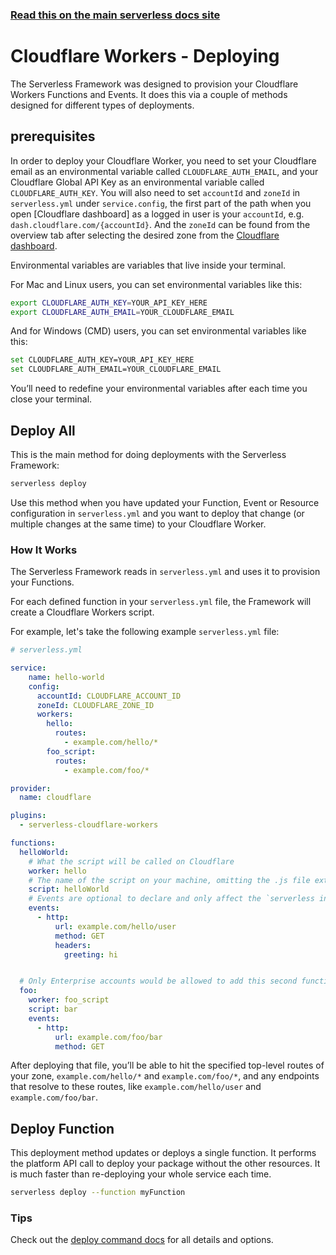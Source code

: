 <!--
title: Serverless Framework - Cloudflare Workers Guide - Deploying
menuText: Deploying
menuOrder: 7
description: How to deploy your Cloudflare Workers functions and their required infrastructure
layout: Doc
-->
 
<!-- DOCS-SITE-LINK:START automatically generated  -->
### [Read this on the main serverless docs site](https://www.serverless.com/framework/docs/providers/cloudflare-workers/guide/deploying)
<!-- DOCS-SITE-LINK:END -->

# Cloudflare Workers - Deploying
The Serverless Framework was designed to provision your Cloudflare Workers Functions and Events. It does this via a couple of methods designed for different types of deployments.
 
## prerequisites
 
In order to deploy your Cloudflare Worker, you need to set your Cloudflare email as an environmental variable called `CLOUDFLARE_AUTH_EMAIL`, and your Cloudflare Global API Key as an environmental variable called `CLOUDFLARE_AUTH_KEY`. You will also need to set `accountId` and `zoneId` in `serverless.yml` under `service.config`, the first part of the path when you open [Cloudflare dashboard] as a logged in user is your `accountId`, e.g. `dash.cloudflare.com/{accountId}`. And the `zoneId` can be found from the overview tab after selecting the desired zone from the [Cloudflare dashboard](https://dash.cloudflare.com/).
 
Environmental variables are variables that live inside your terminal.

For Mac and Linux users, you can set environmental variables like this:

```bash
export CLOUDFLARE_AUTH_KEY=YOUR_API_KEY_HERE
export CLOUDFLARE_AUTH_EMAIL=YOUR_CLOUDFLARE_EMAIL
```

And for Windows (CMD) users, you can set environmental variables like this:

```bash
set CLOUDFLARE_AUTH_KEY=YOUR_API_KEY_HERE
set CLOUDFLARE_AUTH_EMAIL=YOUR_CLOUDFLARE_EMAIL
```

You’ll need to redefine your environmental variables after each time you close your terminal.
 

 
## Deploy All
This is the main method for doing deployments with the Serverless Framework:
 
```bash
serverless deploy
```

Use this method when you have updated your Function, Event or Resource configuration in `serverless.yml` and you want to deploy that change (or multiple changes at the same time) to your Cloudflare Worker.
 
### How It Works
The Serverless Framework reads in `serverless.yml` and uses it to provision your Functions.
 
For each defined function in your `serverless.yml` file, the Framework will create a Cloudflare Workers script.
 
For example, let's take the following example `serverless.yml` file:
 
```yml
# serverless.yml

service:
    name: hello-world
    config:
      accountId: CLOUDFLARE_ACCOUNT_ID 
      zoneId: CLOUDFLARE_ZONE_ID 
      workers:
        hello:
          routes:
            - example.com/hello/*
        foo_script:
          routes:
            - example.com/foo/*

provider:
  name: cloudflare

plugins:
  - serverless-cloudflare-workers

functions:
  helloWorld:
    # What the script will be called on Cloudflare
    worker: hello
    # The name of the script on your machine, omitting the .js file extension
    script: helloWorld
    # Events are optional to declare and only affect the `serverless invoke` command
    events:
      - http:
          url: example.com/hello/user
          method: GET
          headers:
            greeting: hi


  # Only Enterprise accounts would be allowed to add this second function
  foo:
    worker: foo_script
    script: bar
    events:
      - http:
          url: example.com/foo/bar
          method: GET
```

After deploying that file, you’ll be able to hit the specified top-level routes of your zone, `example.com/hello/*` and `example.com/foo/*`, and any endpoints that resolve to these routes, like `example.com/hello/user` and `example.com/foo/bar`.
 
## Deploy Function
This deployment method updates or deploys a single function. It performs the platform API call to deploy your package without the other resources. It is much faster than re-deploying your whole service each time.
 
```bash
serverless deploy --function myFunction
```

### Tips
Check out the [deploy command docs](../cli-reference/deploy.md) for all details and options.

